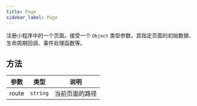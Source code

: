 ```yaml
---
title: Page
sidebar_label: Page
---
```


注册小程序中的一个页面。接受一个 `Object` 类型参数，其指定页面的初始数据、生命周期回调、事件处理函数等。

## 方法

<table>
  <thead>
    <tr>
      <th>参数</th>
      <th>类型</th>
      <th>说明</th>
    </tr>
  </thead>
  <tbody>
    <tr>
      <td>route</td>
      <td><code>string</code></td>
      <td>当前页面的路径</td>
    </tr>
  </tbody>
</table>
